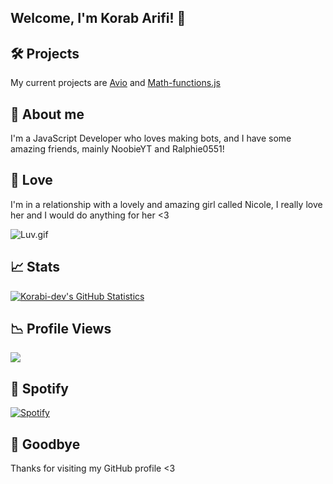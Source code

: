 ## Welcome, I'm Korab Arifi! 👋

## 🛠️ Projects
My current projects are [Avio](https://github.com/Korabi-dev/AvioDev) and [Math-functions.js](https://github.com/Korabi-dev/Math-functions.js)

## 📜 About me 
I'm a JavaScript Developer who loves making bots, and I have some amazing friends, mainly NoobieYT and Ralphie0551!

## 💖 Love
I'm in a relationship with a lovely and amazing girl called Nicole, I really love her and I would do anything for her <3

<img src="https://i.pinimg.com/originals/24/5a/82/245a82a1721047c5bc0a9fec89b26802.gif" alt ="Luv.gif">

## 📈 Stats
[![Korabi-dev's GitHub Statistics](https://github-readme-stats.vercel.app/api?username=Korabi-dev&theme=dark&show_icons=true)](https://www.youtube.com/watch?v=dQw4w9WgXcQ)

## 📉 Profile Views
![](https://camo.githubusercontent.com/f9751c6e4a7f62a575c1b7b4e21c2695057a011a83c20522045179041f43269b/68747470733a2f2f6b6f6d617265762e636f6d2f67687076632f3f757365726e616d653d4d696c6f313233343539)

## 🎵 Spotify
[![Spotify](https://novatorem-kappa-gold.vercel.app/api/spotify)]()

## 👋 Goodbye
Thanks for visiting my GitHub profile <3
